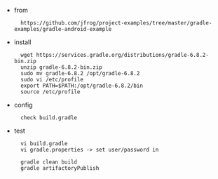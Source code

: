 


- from

        https://github.com/jfrog/project-examples/tree/master/gradle-examples/gradle-android-example

- install

        wget https://services.gradle.org/distributions/gradle-6.8.2-bin.zip
        unzip gradle-6.8.2-bin.zip
        sudo mv gradle-6.8.2 /opt/gradle-6.8.2
        sudo vi /etc/profile
        export PATH=$PATH:/opt/gradle-6.8.2/bin
        source /etc/profile

- config

        check build.gradle

- test

        vi build.gradle
        vi gradle.properties -> set user/password in 

        gradle clean build
        gradle artifactoryPublish

